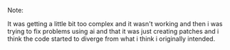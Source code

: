 Note:

It was getting a little bit too complex and it wasn't working and then i was trying to fix problems using ai and that it was just creating patches and i think the code started to diverge from what i think i originally intended.